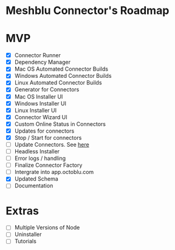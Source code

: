 # Meshblu Connector's Roadmap

# MVP
- [x] Connector Runner
- [x] Dependency Manager
- [x] Mac OS Automated Connector Builds
- [x] Windows Automated Connector Builds
- [x] Linux Automated Connector Builds
- [x] Generator for Connectors
- [x] Mac OS Installer UI
- [x] Windows Installer UI
- [x] Linux Installer UI
- [x] Connector Wizard UI
- [x] Custom Online Status in Connectors
- [x] Updates for connectors
- [x] Stop / Start for connectors
- [ ] Update Connectors. See [here](https://github.com/octoblu/meshblu-connectors/blob/master/TOP_CONNECTORS.md)
- [ ] Headless Installer
- [ ] Error logs / handling
- [ ] Finalize Connector Factory
- [ ] Intergrate into app.octoblu.com
- [x] Updated Schema
- [ ] Documentation

# Extras
- [ ] Multiple Versions of Node
- [ ] Uninstaller
- [ ] Tutorials

